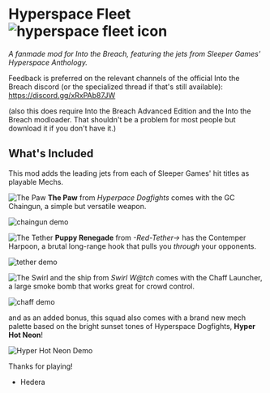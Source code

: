 # Hyperspace Fleet ![hyperspace fleet icon](https://media.discordapp.net/attachments/699323570211520556/1029253725019176970/hsFleet_icon.png)
 *A fanmade mod for Into the Breach, featuring the jets from Sleeper Games' Hyperspace Anthology.*
 
 Feedback is preferred on the relevant channels of the official Into the Breach discord (or the specialized thread if that's still available): https://discord.gg/xRxPAb87JW
 
(also this does require Into the Breach Advanced Edition and the Into the Breach modloader. That shouldn't be a problem for most people but download it if you don't have it.)

## What's Included
This mod adds the leading jets from each of Sleeper Games' hit titles as playable Mechs.

![The Paw](https://media.discordapp.net/attachments/699323570211520556/1029253805956669490/paw_demo.gif)
**The Paw** from *Hyperpace Dogfights* comes with the GC Chaingun, a simple but versatile weapon.

![chaingun demo](https://cdn.discordapp.com/attachments/689555029471920133/1029249125172125716/chaingun_finished.gif)

![The Tether](https://cdn.discordapp.com/attachments/699323570211520556/1029253726281682994/tether_demo.gif)
**Puppy Renegade** from *-Red-Tether->* has the Contemper Harpoon, a brutal long-range hook that pulls you *through* your opponents.

![tether demo](https://cdn.discordapp.com/attachments/689555029471920133/1029249151382327346/harpoon_finished.gif)

![The Swirl](https://cdn.discordapp.com/attachments/699323570211520556/1029253725874815026/swirl_demo.gif)
and the ship from *Swirl W@tch* comes with the Chaff Launcher, a large smoke bomb that works great for crowd control.

![chaff demo](https://cdn.discordapp.com/attachments/689555029471920133/1029249172228030495/chaff_finished.gif)

and as an added bonus, this squad also comes with a brand new mech palette based on the bright sunset tones of Hyperspace Dogfights, **Hyper Hot Neon**!

![Hyper Hot Neon Demo](https://cdn.discordapp.com/attachments/699323570211520556/1029257313510498364/hsFleet_big.gif)

Thanks for playing!
- Hedera
